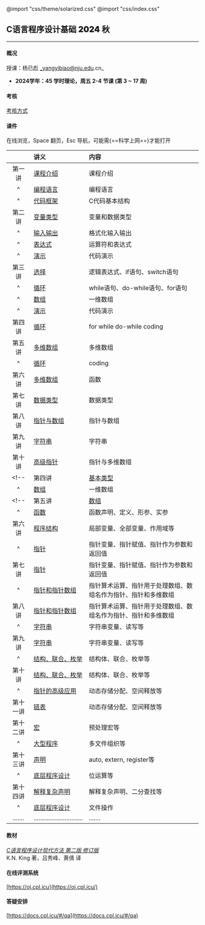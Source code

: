 @import "css/theme/solarized.css"
@import "css/index.css"

## C语言程序设计基础 <span style="font-weight:900">2024</span> 秋

---

#### 概况

授课：杨已彪 _yangyibiao@nju.edu.cn_

- **2024学年：45 学时理论，周五 2-4 节课 (第 3 ~ 17 周)**

<!-- - 2023学年：48 学时理论，周二 5-7 节课 (第 2 ~ 17 周) -->

<div class="top-2"></div>

#### 考核

[考核方式](http://docs.cpl.icu/#/hw)

#### 课件

在线浏览，Space 翻页，Esc 导航，可能需{==科学上网==}才能打开

<div class="threelines outline head-highlight">

|        |              讲义                | 内容                           |
| :----: | :--                             | :--                            |
| 第一讲  | [课程介绍](slides/0-0-intro.html)           |     课程介绍   |
|   ^    | [编程语言](slides/0-1-clang.html)        | 编程语言                    |
|   ^    | [代码框架](slides/0-2-hello.html)        | C代码基本结构                    |
| 第二讲  | [变量类型](slides/1-1-variables.html)  | 变量和数据类型                    |
|   ^    | [输入输出](slides/1-2-io.html)  | 格式化输入输出                    |
|   ^    | [表达式](slides/1-3-expr.html)          | 运算符和表达式                |
|   ^    | [演示](slides/1-4-coding.html)          | 代码演示                |
| 第三讲  | [选择](slides/2-1-if.html)        | 逻辑表达式、if语句、switch语句    |
|   ^    | [循环](slides/2-2-loops.html)           | while语句、do-while语句、for语句 |
|   ^    | [数组](slides/2-3-arrays.html)           | 一维数组  |
|   ^    | [演示](slides/2-4-coding.html)     | 代码演示  |
| 第四讲  | [循环](slides/3-1-coding.html)        | for while do-while coding    |
| 第五讲  | [多维数组](slides/4-1-marrays.html)       | 多维数组 |
|   ^    | [循环](slides/4-2-coding.html)           | coding |
| 第六讲  | [多维数组](slides/5-1-functions.html)       | 函数 |
| 第七讲  | [数据类型](slides/6-1-data-types.html)       | 数据类型 |
| 第八讲  | [指针与数组](slides/7-pointer-array.html)       | 指针与数组 |
| 第九讲  | [字符串](slides/8-pointers-c-strings.html)            | 字符串 |
| 第十讲  | [高级指针](slides/9-double-pointers.html)            | 指针与多维数组 |
<!-- | 第四讲  | [基本类型](slides/07-BasicTypes.html)        | 整数类型、浮点类型、字符类型、类型转换 |
|   ^    | [数组](slides/08-Arrays.html)           | 一维数组 | -->
<!-- | 第五讲  | [数组](slides/08-Arrays.html)           | 多维数组  |
|   ^    | [函数](slides/09-Functions.html)           | 函数声明、定义、形参、实参  |
| 第六讲  | [程序结构](slides/10-ProgramOrganization.html)        | 局部变量、全部变量、作用域等  |
|   ^    | [指针](slides/11-Pointers.html)          | 指针变量、指针赋值、指针作为参数和返回值  |
| 第七讲  | [指针](slides/11-Pointers.html)          | 指针变量、指针赋值、指针作为参数和返回值  |
|   ^    | [指针和指针数组](slides/12-PointersAndArrays.html)  | 指针算术运算、指针用于处理数组、数组名作为指针、指针和多维数组 |
| 第八讲  | [指针和指针数组](slides/12-PointersAndArrays.html)  | 指针算术运算、指针用于处理数组、数组名作为指针、指针和多维数组 |
|   ^    | [字符串](slides/13-Strings.html)         | 字符串变量、读写等  |
| 第九讲  | [字符串](slides/13-Strings.html)         | 字符串变量、读写等 |
|   ^    | [结构、联合、枚举](slides/16-StructuresUnionsAndEnumerations.html) | 结构体、联合、枚举等 |
| 第十讲  | [结构、联合、枚举](slides/16-StructuresUnionsAndEnumerations.html) | 结构体、联合、枚举等 |
|   ^    | [指针的高级应用](slides/17-AdvancedUsesOfPointers.html)   | 动态存储分配、空间释放等 |
| 第十一讲  | [链表](slides/17-AdvancedUsesOfPointers.html)   | 动态存储分配、空间释放等 |
| 第十二讲  | [宏](slides/14-Preprocessor.html)   | 预处理宏等 |
|   ^     | [大型程序](slides/15-WritingLargePrograms.html)   | 多文件组织等 |
| 第十三讲  | [声明](slides/18-Declarations.html)   | auto, extern, register等 |
| ^ | [底层程序设计](slides/20-LowLevelProgramming.html)   | 位运算等 |
| 第十四讲 | [解释复杂声明](slides/review.html) | 解释复杂声明、二分查找等 |
| ^ | [底层程序设计](slides/22-InputOutput.html)   | 文件操作 |
| .......| .............................. | .......| -->

</div>

#### 教材

[_C语言程序设计现代方法 第二版 修订版_](book/c-programming-a-modern-approach.pdf) <br>K.N. King 著，吕秀峰、黄倩 译

#### 在线评测系统

[https://oj.cpl.icu](https://oj.cpl.icu/)

#### 答疑安排

[https://docs.cpl.icu/#/qa](https://docs.cpl.icu/#/qa)

<!-- <div class="threelines outline head-highlight" style="width=400pt">

| 答疑时间     | 周一 | 周二 | 周三 | 周四 | 周五 | 周六 | 周日 |
| :--:        | :-- | :-- | :-- | :-- | :-- | :-- | :-- |
| 08:00-10:00 | 李清扬(线上) | 李清扬(线上) | 姜钊炜(线上) | &emsp; | &emsp; | &emsp; | &emsp; |
| 10:00-12:00 | &emsp; | &emsp; | &emsp; | &emsp; | &emsp; | &emsp; | &emsp; |
| 12:00-14:00 | &emsp; | &emsp; | &emsp; | &emsp; | &emsp; | &emsp; | &emsp; |
| 14:00-16:00 | 姜钊炜(线上)</div> | &emsp; | 茆文杰(线上) | &emsp; | &emsp; | 蒙民伟楼602(15:00~) | 蒙民伟楼602(14:30~) |
| 16:00-18:00 | &emsp; | &emsp; | &emsp; | 杨已彪(南园综合楼509) | 茆文杰(线上) | &emsp; | &emsp; |
| 18:30-20:00 | &emsp; | &emsp; | &emsp; | 杨已彪(南园综合楼511) | &emsp; |蒙民伟楼602(19:00~) | &emsp; |
| 20:00-22:00 | 蒙民伟楼602 | 蒙民伟楼602 | 蒙民伟楼602 | 蒙民伟楼602 | 蒙民伟楼602 | &emsp; | &emsp; |

</div> -->


